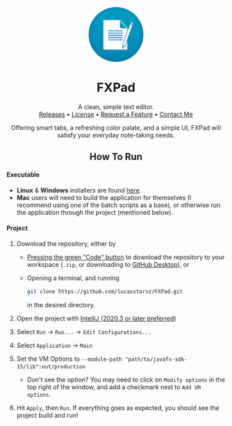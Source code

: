 <div align="center">
    <img src="https://raw.githubusercontent.com/lucasstarsz/FXPad/main/metadata/icons/fxpad_png.png" 
width="25%" height="25%" alt="FXPad image"/>
    <h1>FXPad</h1>
    <span>A clean, simple text editor.<br/></span>
    <span>
        <a href="https://github.com/lucasstarsz/FXPad/releases">
            Releases</a>
        • 
        <a href="https://github.com/lucasstarsz/FXPad/blob/main/LICENSE">
            License</a>
        •
        <a href="https://github.com/lucasstarsz/FXPad/issues">
        	Request a Feature</a>
        •
        <a href="mailto:andrewrcdey@gmail.com">
            Contact Me
        </a>
    </span>
</div>

<p align="center">Offering smart tabs, a refreshing color palate, and a simple UI, FXPad will satisfy your everyday note-taking needs.</p>

<h2 align="center">How To Run</h2>

#### Executable

- **Linux** & **Windows** installers are found [here](https://github.com/lucasstarsz/FXPad/releases).
- **Mac** users will need to build the application for themselves (I recommend using one of the batch scripts as a base), or otherwise run the application through the project (mentioned below).

#### Project

1. Download the repository, either by

    - [Pressing the green "Code" button](https://i.imgur.com/pw92PNf.png) to download the repository to your
      workspace (`.zip`, or downloading to [GitHub Desktop](https://desktop.github.com/)), or

    - Opening a terminal, and running

      ```bash
      git clone https://github.com/lucasstarsz/FXPad.git
      ```

      in the desired directory.

2. Open the project with [IntelliJ (2020.3 or later preferred)](https://www.jetbrains.com/idea/download/)

3. Select `Run` → `Run...` → `Edit Configurations...`

4. Select `Application` → `Main`

5. Set the VM Options to `--module-path "path/to/javafx-sdk-15/lib":out/production`
    
    - Don't see the option? You may need to click on `Modify options` in the top right of the window, and add a checkmark next to `Add VM options`.
    
6. Hit `Apply`, then `Run`. If everything goes as expected, you should see the project build and run!
